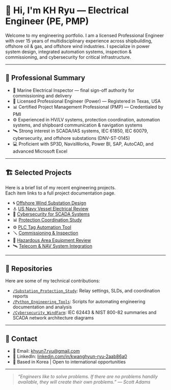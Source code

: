 # 👋 Hi, I'm KH Ryu — Electrical Engineer (PE, PMP)

Welcome to my engineering portfolio. I am a licensed Professional Engineer with over 15 years of multidisciplinary experience across shipbuilding, offshore oil & gas, and offshore wind industries. I specialize in power system design, integrated automation systems, inspection & commissioning, and cybersecurity for critical infrastructure.

---

## 🧩 Professional Summary

* 🔧 Marine Electrical Inspector — final sign-off authority for commissioning and delivery  
* 📐 Licensed Professional Engineer (Power) — Registered in Texas, USA  
* 📊 Certified Project Management Professional (PMP) — Credentialed by PMI  
* ⚙️ Experienced in HV/LV systems, protection coordination, automation systems, and shipboard communication & navigation systems  
* 🛰️ Strong interest in SCADA/IAS systems, IEC 61850, IEC 60079, cybersecurity, and offshore substations (DNV-ST-0145)  
* 💻 Proficient with SP3D, NavisWorks, Power BI, SAP, AutoCAD, and advanced Microsoft Excel  

---

## 🏗️ Selected Projects

Here is a brief list of my recent engineering projects.  
Each item links to a full project documentation page.

- 🌀 [Offshore Wind Substation Design](./Offshore_Wind_Design/README.md)
- ⚓ [US Navy Vessel Electrical Review](./Navy_Electrical_Review/README.md)
- 🔐 [Cybersecurity for SCADA Systems](./Cybersecurity_SCADA/README.md)
- 📊 [Protection Coordination Study](./Protection_Coordination_Study/README.md)
- ⚙️ [PLC Tag Automation Tool](./PLC_Tag_Automation_Tool/README.md)
- 🪛 [Commissioning & Inspection](./Commissioning_Inspection/README.md)
- 🧪 [Hazardous Area Equipment Review](./Hazardous_Area_Review/README.md)
- 🛰️ [Telecom & NAV System Integration](./Telecom_NAV_Integration/README.md)

---

## 📁 Repositories

Here are some of my technical contributions:

- [`/Substation_Protection_Study`](https://github.com/<your-username>/Substation_Protection_Study): Relay settings, SLDs, and coordination reports  
- [`/Python_Engineering_Tools`](https://github.com/<your-username>/Python_Engineering_Tools): Scripts for automating engineering documentation and analysis  
- [`/Cybersecurity_WindFarm`](https://github.com/<your-username>/Cybersecurity_WindFarm): IEC 62443 & NIST 800-82 summaries and SCADA network architecture diagrams  

---

## 📢 Contact

* 📧 Email: [khyun7.ryu@gmail.com](mailto:khyun7.ryu@gmail.com)  
* 💼 LinkedIn: [linkedin.com/in/kwanghyun-ryu-2aab86a0](https://linkedin.com/in/kwanghyun-ryu-2aab86a0)  
* 📍 Based in Korea | Open to international opportunities  

---

> *“Engineers like to solve problems. If there are no problems handily available, they will create their own problems.” — Scott Adams*
